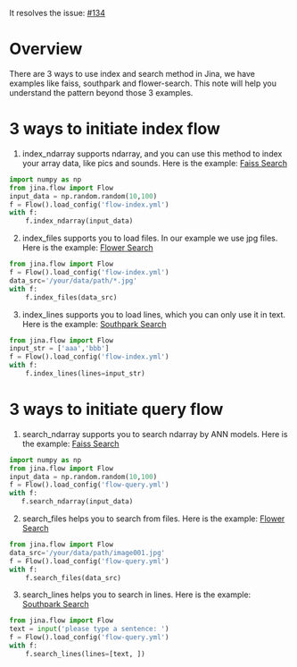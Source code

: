 It resolves the issue: [#134](https://github.com/jina-ai/examples/issues/134)

# Overview
There are 3 ways to use index and search method in Jina, we have examples like faiss, southpark and flower-search. This note will help you understand the pattern beyond those 3 examples.

# 3 ways to initiate index flow
<p>
 
1. index_ndarray supports ndarray, and you can use this method to index your array data, like pics and sounds. Here is the example: [Faiss Search](https://github.com/jina-ai/examples/tree/master/faiss-search)

```python
import numpy as np
from jina.flow import Flow
input_data = np.random.random(10,100)
f = Flow().load_config('flow-index.yml')
with f:
    f.index_ndarray(input_data)
```
2. index_files supports you to load files. In our example we use jpg files. Here is the example: [Flower Search](https://github.com/jina-ai/examples/tree/master/flower-search)
```python
from jina.flow import Flow
f = Flow().load_config('flow-index.yml')
data_src='/your/data/path/*.jpg'
with f:
    f.index_files(data_src)
```
3. index_lines supports you to load lines, which you can only use it in text. Here is the example: [Southpark Search](https://github.com/jina-ai/examples/tree/master/southpark-search)
```python
from jina.flow import Flow
input_str = ['aaa','bbb']
f = Flow().load_config('flow-index.yml')
with f:
    f.index_lines(lines=input_str)
```

# 3 ways to initiate query flow
<p>

1. search_ndarray supports you to search ndarray by ANN models. Here is the example: [Faiss Search](https://github.com/jina-ai/examples/tree/master/faiss-search)

```python
import numpy as np
from jina.flow import Flow
input_data = np.random.random(10,100)
f = Flow().load_config('flow-query.yml')
with f:
   f.search_ndarray(input_data)
```

2. search_files helps you to search from files. Here is the example: [Flower Search](https://github.com/jina-ai/examples/tree/master/flower-search)
```python
from jina.flow import Flow
data_src='/your/data/path/image001.jpg'
f = Flow().load_config('flow-query.yml')
with f:
    f.search_files(data_src)
```
3. search_lines helps you to search in lines. Here is the example: [Southpark Search](https://github.com/jina-ai/examples/tree/master/southpark-search)
```python
from jina.flow import Flow
text = input('please type a sentence: ')
f = Flow().load_config('flow-query.yml')
with f:   
    f.search_lines(lines=[text, ])
```
